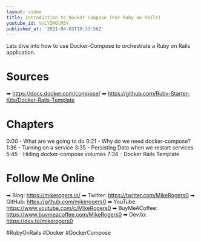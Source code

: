```yaml
---
layout: video
title: Introduction to Docker-Compose (For Ruby on Rails)
youtube_id: VvLYIMOlM3Y
published_at: '2021-04-03T19:33:56Z'
---
```

Lets dive into how to use Docker-Compose to orchestrate a Ruby on Rails application.

# Sources

➡ https://docs.docker.com/compose/
➡ https://github.com/Ruby-Starter-Kits/Docker-Rails-Template

# Chapters

0:00 -  What are we going to do
0:21 -  Why do we need docker-compose?
1:36 -  Turning on a service
3:35 -  Persisting Data when we restart services
5:45 -  Hiding docker-compose volumes
7:34 -  Docker Rails Template

# Follow Me Online

➡ Blog: https://mikerogers.io/
➡ Twitter: https://twitter.com/MikeRogers0
➡ GitHub: https://github.com/mikerogers0
➡ YouTube: https://www.youtube.com/c/MikeRogers0
➡ BuyMeACoffee: https://www.buymeacoffee.com/MikeRogers0
➡ Dev.to: https://dev.to/mikerogers0

#RubyOnRails #Docker #DockerCompose